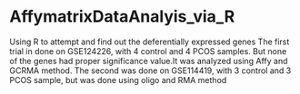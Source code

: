 # AffymatrixDataAnalyis_via_R
Using R to attempt and find out the deferentially expressed genes
The first trial in done on GSE124226, with 4 control and 4 PCOS samples. But none of the genes had proper significance value.It was analyzed using Affy and GCRMA method.
The second was done on GSE114419, with 3 control and 3 PCOS sample, but was done using oligo and RMA method
